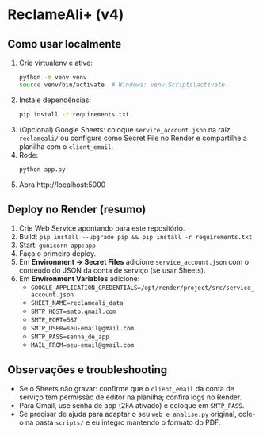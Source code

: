 # ReclameAli+ (v4) 

## Como usar localmente
1. Crie virtualenv e ative:
   ```bash
   python -m venv venv
   source venv/bin/activate  # Windows: venv\Scripts\activate
   ```
2. Instale dependências:
   ```bash
   pip install -r requirements.txt
   ```
3. (Opcional) Google Sheets: coloque `service_account.json` na raiz `reclameali/` ou configure como Secret File no Render e compartilhe a planilha com o `client_email`.
4. Rode:
   ```bash
   python app.py
   ```
5. Abra http://localhost:5000

## Deploy no Render (resumo)
1. Crie Web Service apontando para este repositório.
2. Build: `pip install --upgrade pip && pip install -r requirements.txt`
3. Start: `gunicorn app:app`
4. Faça o primeiro deploy.
5. Em **Environment → Secret Files** adicione `service_account.json` com o conteúdo do JSON da conta de serviço (se usar Sheets).
6. Em **Environment Variables** adicione:
   - `GOOGLE_APPLICATION_CREDENTIALS=/opt/render/project/src/service_account.json`
   - `SHEET_NAME=reclameali_data`
   - `SMTP_HOST=smtp.gmail.com`
   - `SMTP_PORT=587`
   - `SMTP_USER=seu-email@gmail.com`
   - `SMTP_PASS=senha_de_app`
   - `MAIL_FROM=seu-email@gmail.com`


## Observações e troubleshooting
- Se o Sheets não gravar: confirme que o `client_email` da conta de serviço tem permissão de editor na planilha; confira logs no Render.
- Para Gmail, use senha de app (2FA ativado) e coloque em `SMTP_PASS`.
- Se precisar de ajuda para adaptar o seu `web e analise.py` original, cole-o na pasta `scripts/` e eu integro mantendo o formato do PDF.
